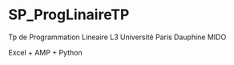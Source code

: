 # SP_ProgLinaireTP
 Tp de Programmation Lineaire 
 L3 Université Paris Dauphine MIDO
 
 Excel + AMP + Python
